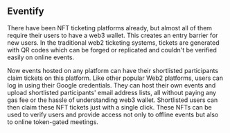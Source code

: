 ## Eventify

There have been NFT ticketing platforms already, but almost all of them require their users to have a web3 wallet. This creates an entry barrier for new users. In the traditional web2 ticketing systems, tickets are generated with QR codes which can be forged or replicated and couldn't be verified easily on online events.

Now events hosted on any platform can have their shortlisted participants claim tickets on this platform. Like other popular Web2 platforms, users can log in using their Google credentials. They can host their own events and upload shortlisted participants' email address lists, all without paying any gas fee or the hassle of understanding web3 wallet. Shortlisted users can then claim these NFT tickets just with a single click. These NFTs can be used to verify users and provide access not only to offline events but also to online token-gated meetings.
